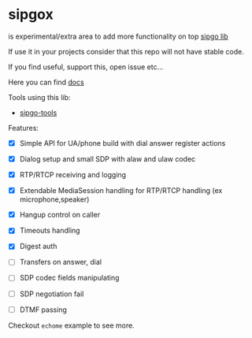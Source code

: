 # sipgox

is experimental/extra area to add more functionality on top [sipgo lib](https://github.com/emiago/sipgo)

If use it in your projects consider that this repo will not have stable code.

If you find useful, support this, open issue etc...

Here you can find [docs](https://pkg.go.dev/github.com/emiago/sipgox)

Tools using this lib:
- [sipgo-tools](https://github.com/emiago/sipgo-tools)

Features:
- [x] Simple API for UA/phone build with dial answer register actions
- [x] Dialog setup and small SDP with alaw and ulaw codec
- [x] RTP/RTCP receiving and logging
- [x] Extendable MediaSession handling for RTP/RTCP handling (ex microphone,speaker)
- [x] Hangup control on caller
- [x] Timeouts handling
- [x] Digest auth
- [ ] Transfers on answer, dial
- [ ] SDP codec fields manipulating
- [ ] SDP negotiation fail
- [ ] DTMF passing


Checkout `echome` example to see more. 


